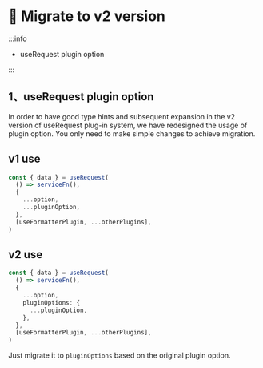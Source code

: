 # 🫶 Migrate to v2 version

:::info

- useRequest plugin option

:::

## 1、useRequest plugin option

In order to have good type hints and subsequent expansion in the v2 version of useRequest plug-in system, we have redesigned the usage of plugin option. You only need to make simple changes to achieve migration.

## v1 use

```typescript
const { data } = useRequest(
  () => serviceFn(),
  {
    ...option,
    ...pluginOption,
  },
  [useFormatterPlugin, ...otherPlugins],
)
```

## v2 use

```typescript
const { data } = useRequest(
  () => serviceFn(),
  {
    ...option,
    pluginOptions: {
      ...pluginOption,
    },
  },
  [useFormatterPlugin, ...otherPlugins],
)
```

Just migrate it to `pluginOptions` based on the original plugin option.
